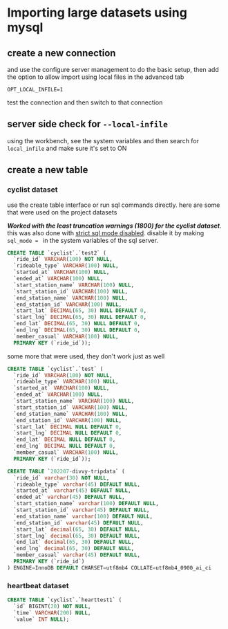 # Importing large datasets using mysql

## create a new connection 

and use the configure server management to do the basic setup, then add the option to allow import using local files in the advanced tab

```
OPT_LOCAL_INFILE=1
```

test the connection and then switch to that connection 

## server side check for `--local-infile`

using the workbench, see the system variables and then search for `local_infile` and make sure it's set to ON

## create a new table

### cyclist dataset

use the create table interface or run sql commands directly. here are some that were used on the project datasets 

_**Worked with the least truncation warnings (1800) for the cyclist dataset**_. this was also done with [strict sql mode disabled](https://stackoverflow.com/questions/35037288/incorrect-decimal-integer-value-mysql). disable it by making `sql_mode = ` in the system variables of the sql server. 

```sql
CREATE TABLE `cyclist`.`test2` (
  `ride_id` VARCHAR(100) NOT NULL,
  `rideable_type` VARCHAR(100) NULL,
  `started_at` VARCHAR(100) NULL,
  `ended_at` VARCHAR(100) NULL,
  `start_station_name` VARCHAR(100) NULL,
  `start_station_id` VARCHAR(100) NULL,
  `end_station_name` VARCHAR(100) NULL,
  `end_station_id` VARCHAR(100) NULL,
  `start_lat` DECIMAL(65, 30) NULL DEFAULT 0,
  `start_lng` DECIMAL(65, 30) NULL DEFAULT 0,
  `end_lat` DECIMAL(65, 30) NULL DEFAULT 0,
  `end_lng` DECIMAL(65, 30) NULL DEFAULT 0,
  `member_casual` VARCHAR(100) NULL,
  PRIMARY KEY (`ride_id`));
```

some more that were used, they don't work just as well

```sql
CREATE TABLE `cyclist`.`test` (
  `ride_id` VARCHAR(100) NOT NULL,
  `rideable_type` VARCHAR(100) NULL,
  `started_at` VARCHAR(100) NULL,
  `ended_at` VARCHAR(100) NULL,
  `start_station_name` VARCHAR(100) NULL,
  `start_station_id` VARCHAR(100) NULL,
  `end_station_name` VARCHAR(100) NULL,
  `end_station_id` VARCHAR(100) NULL,
  `start_lat` DECIMAL NULL DEFAULT 0,
  `start_lng` DECIMAL NULL DEFAULT 0,
  `end_lat` DECIMAL NULL DEFAULT 0,
  `end_lng` DECIMAL NULL DEFAULT 0,
  `member_casual` VARCHAR(100) NULL,
  PRIMARY KEY (`ride_id`));

```

```sql
CREATE TABLE `202207-divvy-tripdata` (
  `ride_id` varchar(30) NOT NULL,
  `rideable_type` varchar(45) DEFAULT NULL,
  `started_at` varchar(45) DEFAULT NULL,
  `ended_at` varchar(45) DEFAULT NULL,
  `start_station_name` varchar(100) DEFAULT NULL,
  `start_station_id` varchar(45) DEFAULT NULL,
  `end_station_name` varchar(100) DEFAULT NULL,
  `end_station_id` varchar(45) DEFAULT NULL,
  `start_lat` decimal(65, 30) DEFAULT NULL,
  `start_lng` decimal(65, 30) DEFAULT NULL,
  `end_lat` decimal(65, 30) DEFAULT NULL,
  `end_lng` decimal(65, 30) DEFAULT NULL,
  `member_casual` varchar(45) DEFAULT NULL,
  PRIMARY KEY (`ride_id`)
) ENGINE=InnoDB DEFAULT CHARSET=utf8mb4 COLLATE=utf8mb4_0900_ai_ci
```

### heartbeat dataset

```sql 
CREATE TABLE `cyclist`.`hearttest1` (
  `id` BIGINT(20) NOT NULL,
  `time` VARCHAR(200) NULL,
  `value` INT NULL);
```

